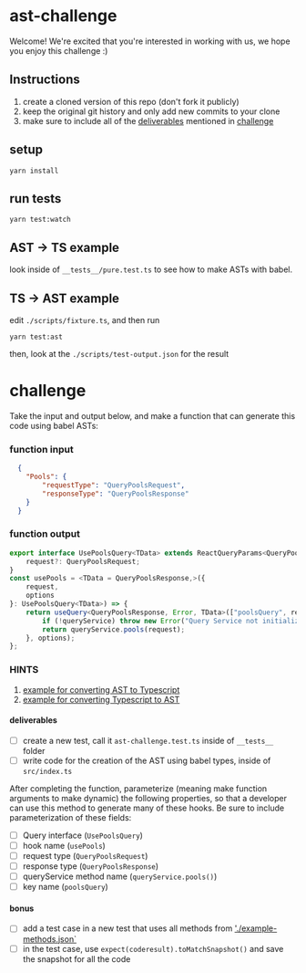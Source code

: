 # ast-challenge

Welcome! We're excited that you're interested in working with us, we hope you enjoy this challenge :)
## Instructions

1. create a cloned version of this repo (don't fork it publicly)
2. keep the original git history and only add new commits to your clone
3. make sure to include all of the [deliverables](#deliverables) mentioned in [challenge](#challenge)

## setup

```
yarn install
```

## run tests

```
yarn test:watch
```

## AST -> TS example

look inside of `__tests__/pure.test.ts` to see how to make ASTs with babel.

## TS -> AST example

edit `./scripts/fixture.ts`, and then run

```
yarn test:ast
```

then, look at the `./scripts/test-output.json` for the result

# challenge

Take the input and output below, and make a function that can generate this code using babel ASTs:

### function input

```json
  {
    "Pools": {
        "requestType": "QueryPoolsRequest",
        "responseType": "QueryPoolsResponse"
    }
  }
```

### function output

```ts
export interface UsePoolsQuery<TData> extends ReactQueryParams<QueryPoolsResponse, TData> {
    request?: QueryPoolsRequest;
}
const usePools = <TData = QueryPoolsResponse,>({
    request,
    options
}: UsePoolsQuery<TData>) => {
    return useQuery<QueryPoolsResponse, Error, TData>(["poolsQuery", request], () => {
        if (!queryService) throw new Error("Query Service not initialized");
        return queryService.pools(request);
    }, options);
};
```

### HINTS

1. [example for converting AST to Typescript](#ast---ts-example)
2. [example for converting Typescript to AST](#ts---ast-example)

#### deliverables

- [ ] create a new test, call it `ast-challenge.test.ts` inside of `__tests__` folder
- [ ] write code for the creation of the AST using babel types, inside of `src/index.ts`

After completing the function, parameterize (meaning make function arguments to make dynamic) the following properties, so that a developer can use this method to generate many of these hooks. Be sure to include parameterization of these fields:

- [ ] Query interface (`UsePoolsQuery`)
- [ ] hook name (`usePools`)
- [ ] request type (`QueryPoolsRequest`)
- [ ] response type (`QueryPoolsResponse`)
- [ ] queryService method name (`queryService.pools()`)
- [ ] key name  (`poolsQuery`)

#### bonus

- [ ] add a test case in a new test that uses all methods from ['./example-methods.json`](./example-methods.json)
- [ ] in the test case, use `expect(coderesult).toMatchSnapshot()` and save the snapshot for all the code